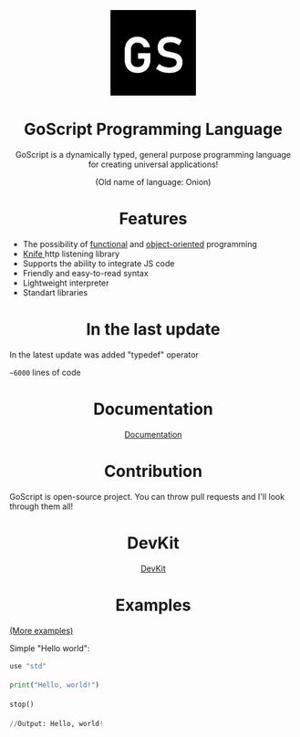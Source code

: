 
<div align="center">
<p>
    <img src="gs.png" width="150" alt="GoScript">
</p>

<h1>GoScript Programming Language</h1>

GoScript is a dynamically typed, general purpose programming language for creating universal applications!

(Old name of language: Onion)

</div>

<h1 align="center"> Features </h1>

 - The possibility of <a href="https://github.com/bas1c1/GoScript/wiki/%D0%A4%D1%83%D0%BD%D0%BA%D1%86%D0%B8%D0%BE%D0%BD%D0%B0%D0%BB%D1%8C%D0%BD%D0%BE%D0%B5-%D0%BF%D1%80%D0%BE%D0%B3%D1%80%D0%B0%D0%BC%D0%BC%D0%B8%D1%80%D0%BE%D0%B2%D0%B0%D0%BD%D0%B8%D0%B5">functional</a> and <a href="https://github.com/bas1c1/GoScript/wiki/%D0%9E%D0%B1%D1%8A%D0%B5%D0%BA%D1%82%D0%BD%D0%BE-%D0%BE%D1%80%D0%B8%D0%B5%D0%BD%D1%82%D0%B8%D1%80%D0%BE%D0%B2%D0%B0%D0%BD%D0%BD%D0%BE%D0%B5-%D0%BF%D1%80%D0%BE%D0%B3%D1%80%D0%B0%D0%BC%D0%BC%D0%B8%D1%80%D0%BE%D0%B2%D0%B0%D0%BD%D0%B8%D0%B5-%D0%BD%D0%B0-GoScript">object-oriented</a> programming
 - <a href="https://github.com/bas1c1/Knife"> Knife </a> http listening library
 - Supports the ability to integrate JS code
 - Friendly and easy-to-read syntax
 - Lightweight interpreter
 - Standart libraries

<h1 align="center"> In the last update </h1>

In the latest update was added "typedef" operator

`~6000` lines of code

<div align="center">
    <h1 align="center"> Documentation </h1>
    <a href="https://github.com/bas1c1/GoScript/wiki"> Documentation </a>
</div>

<h1 align="center"> Contribution </h1>
GoScript is open-source project. You can throw pull requests and I'll look through them all!

<div align="center">
    <h1> DevKit </h1>
    <a href="https://github.com/bas1c1/GoScript/releases/tag/DevKit"> DevKit </a>
</div>

<h1 align="center"> Examples </h1>

<a href="https://github.com/bas1c1/GoScript/tree/main/examples">(More examples)</a>

Simple "Hello world":

```py
use "std"

print("Hello, world!")

stop()

//Output: Hello, world!
```
